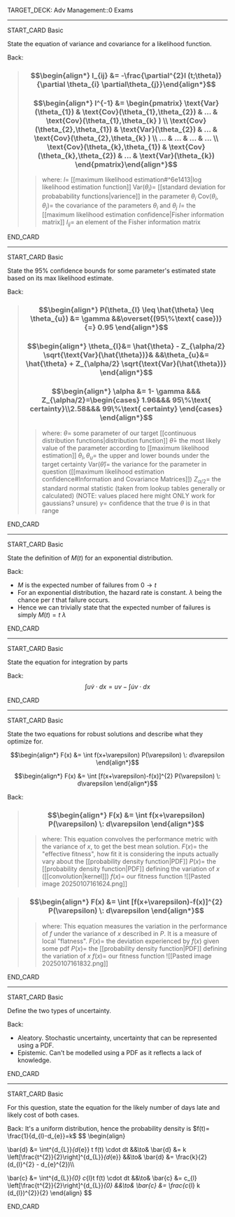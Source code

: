 TARGET_DECK: Adv Management::0 Exams

---

START_CARD
Basic

State the equation of variance and covariance for a likelihood function.

Back: 

> ### $$\begin{align*} I_{ij}  &=  -\frac{\partial^{2}l (t;\theta)}{\partial \theta_{i} \partial\theta_{j}}\end{align*}$$
> ### $$\begin{align*} I^{-1} &= \begin{pmatrix} \text{Var}(\theta_{1}) & \text{Cov}(\theta_{1},\theta_{2}) & ...  & \text{Cov}(\theta_{1},\theta_{k} ) \\ \text{Cov}(\theta_{2},\theta_{1}) & \text{Var}(\theta_{2}) & ... &  \text{Cov}(\theta_{2},\theta_{k} ) \\ ... & ... & ... & ... \\ \text{Cov}(\theta_{k},\theta_{1})  & \text{Cov}(\theta_{k},\theta_{2}) & ... & \text{Var}(\theta_{k})  \end{pmatrix}\end{align*}$$
>> where:
>> $l=$ [[maximum likelihood estimation#^6e1413|log likelihood estimation function]]
>> $\text{Var}(\theta_{i})=$ [[standard deviation for probabability functions|varience]] in the parameter $\theta_i$
>> $\text{Cov}(\theta_{i},\theta_{j})=$ the covariance of the parameters $\theta_i$ and $\theta_j$
>> $I=$ the [[maximum likelihood estimation confidence|Fisher information matrix]]
>> $I_{ij}=$ an element of the Fisher information matrix

END_CARD


--------

START_CARD
Basic

State the 95% confidence bounds for some parameter's estimated state based on its max likelihood estimate.

Back: 
> ### $$\begin{align*}  P(\theta_{l} \leq \hat{\theta}  \leq \theta_{u}) &= \gamma &&\overset{(95\%\text{ case})}{=} 0.95 \end{align*}$$
> ### $$\begin{align*} \theta_{l}&=  \hat{\theta} - Z_{\alpha/2} \sqrt{\text{Var}(\hat{\theta})}& &&\theta_{u}&=  \hat{\theta} + Z_{\alpha/2} \sqrt{\text{Var}(\hat{\theta})} \end{align*}$$
> ### $$\begin{align*} \alpha &= 1- \gamma &&& Z_{\alpha/2}=\begin{cases} 1.96&&& 95\%\text{ certainty}\\2.58&&& 99\%\text{ certainty} \end{cases} \end{align*}$$
>> where:
>> ${\theta}=$ some parameter of our target [[continuous distribution functions|distribution function]]
>> $\hat{\theta}=$ the most likely value of the parameter according to [[maximum likelihood estimation]]
>> $\theta_{l},\theta_{u}=$ the upper and lower bounds under the target certainty
>> $\text{Var}(\hat\theta)=$ the variance for the parameter in question ([[maximum likelihood estimation confidence#Information and Covariance Matrices]])
>> $Z_{\alpha/2}=$ the standard normal statistic (taken from lookup tables generally or calculated) (NOTE: values placed here might ONLY work for gaussians? unsure)
>> $\gamma=$ confidence that the true $\theta$ is in that range

END_CARD


--------

START_CARD
Basic

State the definition of $M(t)$ for an exponential distribution.

Back: 
- $M$ is the expected number of failures from $0\to t$
- For an exponential distribution, the hazard rate is constant. $\lambda$ being the chance per $t$ that failure occurs.
- Hence we can trivially state that the expected number of failures is simply $M(t)=t\:\lambda$

END_CARD



--------

START_CARD
Basic

State the equation for integration by parts

Back: 
$$ \int u \dot{v} \cdot dx = uv - \int \dot{u}v \cdot dx $$

END_CARD



--------

START_CARD
Basic

State the two equations for robust solutions and describe what they optimize for.

$$\begin{align*} F(x)  &=  \int f(x+\varepsilon) P(\varepsilon) \: d\varepsilon \end{align*}$$

$$\begin{align*} F(x)  &=  \int [f(x+\varepsilon)-f(x)]^{2} P(\varepsilon) \: d\varepsilon \end{align*}$$


Back: 
> ### $$\begin{align*} F(x)  &=  \int f(x+\varepsilon) P(\varepsilon) \: d\varepsilon \end{align*}$$
>> where:
>> This equation convolves the performance metric with the variance of $x$, to get the best mean solution.
>> $F(x)=$ the "effective fitness", how fit it is considering the inputs actually vary about the [[probability density function|PDF]]
>> $P(x)=$ the [[probability density function|PDF]] defining the variation of $x$ ([[convolution|kernel]])
>> $f(x)=$ our fitness function
>> ![[Pasted image 20250107161624.png]]

> ### $$\begin{align*} F(x)  &=  \int [f(x+\varepsilon)-f(x)]^{2} P(\varepsilon) \: d\varepsilon \end{align*}$$
>> where:
>> This equation measures the variation in the performance of $f$ under the variance of $x$ described in $P$. It is a measure of local "flatness".
>> $F(x)=$ the deviation experienced by $f(x)$ given some pdf
>> $P(x)=$ the [[probability density function|PDF]] defining the variation of $x$
>> $f(x)=$ our fitness function
>> ![[Pasted image 20250107161832.png]]

END_CARD


--------

START_CARD
Basic

Define the two types of uncertainty.

Back: 
- Aleatory. Stochastic uncertainty, uncertainty that can be represented using a PDF.
- Epistemic. Can't be modelled using a PDF as it reflects a lack of knowledge.

END_CARD


--------

START_CARD
Basic

For this question, state the equation for the likely number of days late and likely cost of both cases.

Back: 
It's a uniform distribution, hence the probability density is $f(t)= \frac{1}{d_{l}-d_{e}}=k$
$$ \begin{align}

\bar{d} &= \int^{d_{L}}_{d_{e}} t f(t) \cdot dt &&\to&  \bar{d} &= k  \left[\frac{t^{2}}{2}\right]^{d_{L}}_{d_{e}} &&\to&  \bar{d} &= \frac{k}{2} (d_{l}^{2} - d_{e}^{2})\\\\

\bar{c} &= \int^{d_{L}}_{0} c_{l}t f(t) \cdot dt &&\to&  \bar{c} &= c_{l} \left[\frac{t^{2}}{2}\right]^{d_{L}}_{0} &&\to&  \bar{c} &= \frac{c_{l} k (d_{l})^{2}}{2}
\end{align} $$

END_CARD





